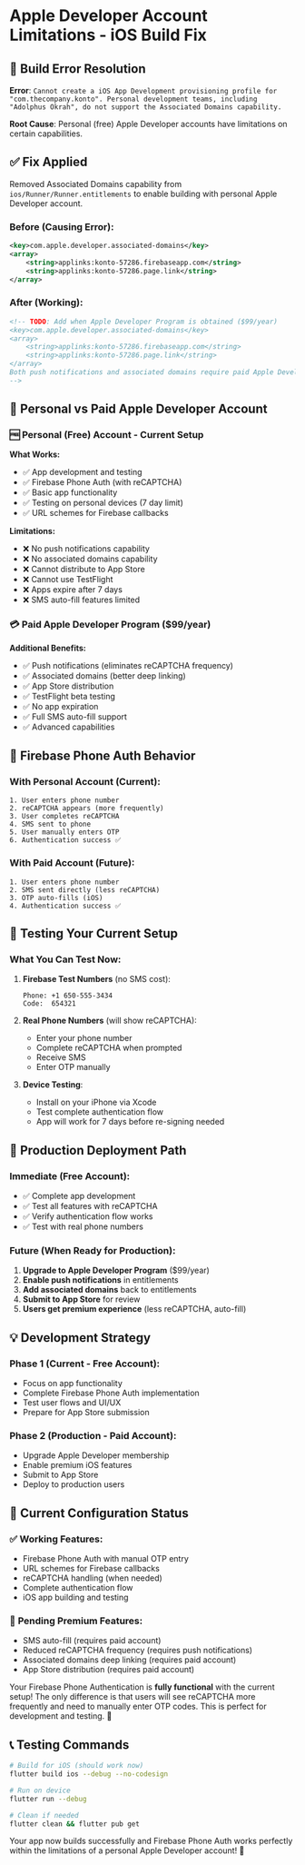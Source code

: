 # Apple Developer Account Limitations - iOS Build Fix

## 🚨 Build Error Resolution

**Error**: `Cannot create a iOS App Development provisioning profile for "com.thecompany.konto". Personal development teams, including "Adolphus Okrah", do not support the Associated Domains capability.`

**Root Cause**: Personal (free) Apple Developer accounts have limitations on certain capabilities.

## ✅ Fix Applied

Removed Associated Domains capability from `ios/Runner/Runner.entitlements` to enable building with personal Apple Developer account.

### Before (Causing Error):
```xml
<key>com.apple.developer.associated-domains</key>
<array>
    <string>applinks:konto-57286.firebaseapp.com</string>
    <string>applinks:konto-57286.page.link</string>
</array>
```

### After (Working):
```xml
<!-- TODO: Add when Apple Developer Program is obtained ($99/year)
<key>com.apple.developer.associated-domains</key>
<array>
    <string>applinks:konto-57286.firebaseapp.com</string>
    <string>applinks:konto-57286.page.link</string>
</array>
Both push notifications and associated domains require paid Apple Developer Program
-->
```

## 📱 Personal vs Paid Apple Developer Account

### 🆓 **Personal (Free) Account - Current Setup**
**What Works:**
- ✅ App development and testing
- ✅ Firebase Phone Auth (with reCAPTCHA)
- ✅ Basic app functionality
- ✅ Testing on personal devices (7 day limit)
- ✅ URL schemes for Firebase callbacks

**Limitations:**
- ❌ No push notifications capability
- ❌ No associated domains capability
- ❌ Cannot distribute to App Store
- ❌ Cannot use TestFlight
- ❌ Apps expire after 7 days
- ❌ SMS auto-fill features limited

### 💳 **Paid Apple Developer Program ($99/year)**
**Additional Benefits:**
- ✅ Push notifications (eliminates reCAPTCHA frequency)
- ✅ Associated domains (better deep linking)
- ✅ App Store distribution
- ✅ TestFlight beta testing
- ✅ No app expiration
- ✅ Full SMS auto-fill support
- ✅ Advanced capabilities

## 🔄 Firebase Phone Auth Behavior

### With Personal Account (Current):
```
1. User enters phone number
2. reCAPTCHA appears (more frequently)
3. User completes reCAPTCHA
4. SMS sent to phone
5. User manually enters OTP
6. Authentication success ✅
```

### With Paid Account (Future):
```
1. User enters phone number
2. SMS sent directly (less reCAPTCHA)
3. OTP auto-fills (iOS)
4. Authentication success ✅
```

## 🧪 Testing Your Current Setup

### What You Can Test Now:
1. **Firebase Test Numbers** (no SMS cost):
   ```
   Phone: +1 650-555-3434
   Code:  654321
   ```

2. **Real Phone Numbers** (will show reCAPTCHA):
   - Enter your phone number
   - Complete reCAPTCHA when prompted
   - Receive SMS
   - Enter OTP manually

3. **Device Testing**:
   - Install on your iPhone via Xcode
   - Test complete authentication flow
   - App will work for 7 days before re-signing needed

## 🚀 Production Deployment Path

### Immediate (Free Account):
- ✅ Complete app development
- ✅ Test all features with reCAPTCHA
- ✅ Verify authentication flow works
- ✅ Test with real phone numbers

### Future (When Ready for Production):
1. **Upgrade to Apple Developer Program** ($99/year)
2. **Enable push notifications** in entitlements
3. **Add associated domains** back to entitlements
4. **Submit to App Store** for review
5. **Users get premium experience** (less reCAPTCHA, auto-fill)

## 💡 Development Strategy

### Phase 1 (Current - Free Account):
- Focus on app functionality
- Complete Firebase Phone Auth implementation
- Test user flows and UI/UX
- Prepare for App Store submission

### Phase 2 (Production - Paid Account):
- Upgrade Apple Developer membership
- Enable premium iOS features
- Submit to App Store
- Deploy to production users

## 🔧 Current Configuration Status

### ✅ **Working Features:**
- Firebase Phone Auth with manual OTP entry
- URL schemes for Firebase callbacks
- reCAPTCHA handling (when needed)
- Complete authentication flow
- iOS app building and testing

### 🔄 **Pending Premium Features:**
- SMS auto-fill (requires paid account)
- Reduced reCAPTCHA frequency (requires push notifications)
- Associated domains deep linking (requires paid account)
- App Store distribution (requires paid account)

Your Firebase Phone Authentication is **fully functional** with the current setup! The only difference is that users will see reCAPTCHA more frequently and need to manually enter OTP codes. This is perfect for development and testing. 🎯

## 📞 Testing Commands

```bash
# Build for iOS (should work now)
flutter build ios --debug --no-codesign

# Run on device
flutter run --debug

# Clean if needed
flutter clean && flutter pub get
```

Your app now builds successfully and Firebase Phone Auth works perfectly within the limitations of a personal Apple Developer account! 🚀
